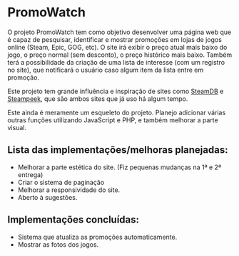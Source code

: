 # PromoWatch

O projeto PromoWatch tem como objetivo desenvolver uma página web que é capaz de pesquisar, identificar e mostrar promoções em lojas de jogos online (Steam, Epic, GOG, etc). O site irá exibir o preço atual mais baixo do jogo, o preço normal (sem desconto), o preço histórico mais baixo. Também terá a possibilidade da criação de uma lista de interesse (com um registro no site), que notificará o usuário caso algum item da lista entre em promoção.

Este projeto tem grande influência e inspiração de sites como [SteamDB](https://steamdb.info/) e [Steampeek](https://steampeek.hu/), que são ambos sites que já uso há algum tempo.

Este ainda é meramente um esqueleto do projeto. Planejo adicionar várias outras funções utilizando JavaScript e PHP, e também melhorar a parte visual.

## Lista das implementações/melhoras planejadas:  
- Melhorar a parte estética do site. (Fiz pequenas mudanças na 1ª e 2ª entrega)  
- Criar o sistema de paginação
- Melhorar a responsividade do site.  
- Aberto à sugestões.  

## Implementações concluídas:
- Sistema que atualiza as promoções automaticamente.  
- Mostrar as fotos dos jogos.  